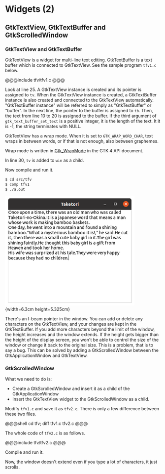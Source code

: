 # Widgets (2)

## GtkTextView, GtkTextBuffer and GtkScrolledWindow

### GtkTextView and GtkTextBuffer

GtkTextView is a widget for multi-line text editing.
GtkTextBuffer is a text buffer which is connected to GtkTextView.
See the sample program `tfv1.c` below.

@@@include
tfv/tfv1.c
@@@

Look at line 25.
A GtkTextView instance is created and its pointer is assigned to `tv`.
When the GtkTextView instance is created, a GtkTextBuffer instance is also created and connected to the GtkTextView automatically.
"GtkTextBuffer instance" will be referred to simply as "GtkTextBuffer" or "buffer".
In the next line, the pointer to the buffer is assigned to `tb`.
Then, the text from line 10 to 20 is assigned to the buffer.
If the third argument of `gtk_text_buffer_set_text` is a positive integer, it is the length of the text.
It it is -1, the string terminates with NULL.

GtkTextView has a wrap mode.
When it is set to `GTK_WRAP_WORD_CHAR`, text wraps in between words, or if that is not enough, also between graphemes.

Wrap mode is written in [Gtk\_WrapMode](https://docs.gtk.org/gtk4/enum.WrapMode.html) in the GTK 4 API document.

In line 30, `tv` is added to `win` as a child.

Now compile and run it.

```
$ cd src/tfv
$ comp tfv1
$ ./a.out
```

![GtkTextView](../image/screenshot_tfv1.png){width=6.3cm height=5.325cm}

There's an I-beam pointer in the window.
You can add or delete any characters on the GtkTextView,
and your changes are kept in the GtkTextBuffer.
If you add more characters beyond the limit of the window, the height increases and the window extends.
If the height gets bigger than the height of the display screen, you won't be
able to control the size of the window or change it back to the original size.
This is a problem, that is to say a bug.
This can be solved by adding a GtkScrolledWindow between the GtkApplicationWindow and GtkTextView.

### GtkScrolledWindow

What we need to do is:

- Create a GtkScrolledWindow and insert it as a child of the GtkApplicationWindow
- Insert the GtkTextView widget to the GtkScrolledWindow as a child.

Modify `tfv1.c` and save it as `tfv2.c`.
There is only a few difference between these two files.

@@@shell
cd tfv; diff tfv1.c tfv2.c
@@@

The whole code of `tfv2.c` is as follows.

@@@include
tfv/tfv2.c
@@@

Compile and run it.

Now, the window doesn't extend even if you type a lot of characters,
it just scrolls.
